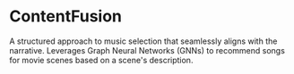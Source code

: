 # ContentFusion
A structured approach to music selection that seamlessly aligns with the narrative. Leverages Graph Neural Networks (GNNs) to recommend songs for movie scenes based on a scene's description.
